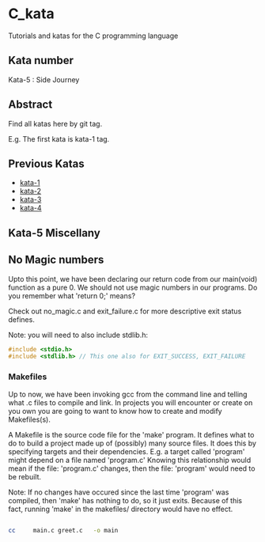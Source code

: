 # C_kata
Tutorials and katas for the C programming language

## Kata number

Kata-5 : Side Journey

## Abstract

Find all katas here by git tag.

E.g. The first kata is kata-1 tag.

## Previous Katas

- [kata-1](kata-1/kata-1.md)
- [kata-2](kata-2/kata-2.md)
- [kata-3](kata-3/kata-3.md)
- [kata-4](kata-4/kata-4.md)

## Kata-5 Miscellany


## No Magic numbers

Upto this point, we have been declaring our return code from our main(void) function
as a pure 0. We should not use magic numbers in our programs. Do you remember what
'return 0;' means?

Check out no_magic.c and exit_failure.c for more descriptive exit status defines.

Note: you will need to also include stdlib.h:

```C
#include <stdio.h>
#include <stdlib.h> // This one also for EXIT_SUCCESS, EXIT_FAILURE
```



### Makefiles

Up to now, we have been invoking gcc from the command line and telling what .c
files to compile and link. In projects you will encounter or create on you own
you are going to want to know how to create and modify Makefiles(s).

A Makefile is the source code file for the 'make' program. It defines what to do
to  build a project made up of (possibly) many source files.
It does this by specifying targets and their dependencies. E.g. a target called
'program' might depend on a file named  'program.c' Knowing this relationship
would mean if the file: 'program.c' changes, then the file: 'program' would need
to  be rebuilt.

Note: If no changes have occured since the last time 'program' was compiled, then
'make' has  nothing to do, so it just exits. Because of this fact, running 'make'
in the makefiles/ directory would have no effect.


```bash

cc     main.c greet.c   -o main
```

